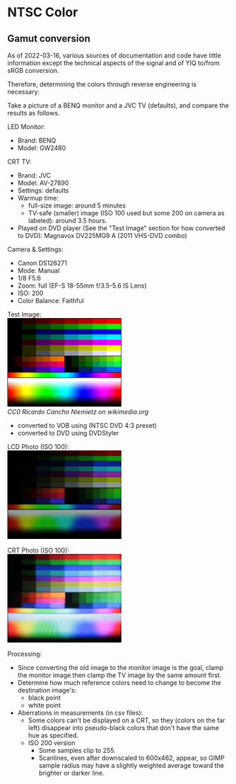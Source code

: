 # NTSC Color

## Gamut conversion
As of 2022-03-16, various sources of documentation and code have little information except the technical aspects of the signal and of YIQ to/from sRGB conversion.

Therefore, determining the colors through reverse engineering is necessary:

Take a picture of a BENQ monitor and a JVC TV (defaults), and compare the results as follows.

LED Monitor:
- Brand: BENQ
- Model: GW2480

CRT TV:
- Brand: JVC
- Model: AV-27890
- Settings: defaults
- Warmup time:
  - full-size image: around 5 minutes
  - TV-safe (smaller) image (ISO 100 used but some 200 on camera as labeled): around 3.5 hours.
- Played on DVD player (See the "Test Image" section for how converted to DVD):
  Magnavox DV225MG9 A (2011 VHS-DVD combo)

Camera & Settings:
- Canon DS126271
- Mode: Manual
- 1/8 F5.6
- Zoom: full (EF-S 18-55mm f/3.5-5.6 IS Lens)
- ISO: 200
- Color Balance: Faithful

Test Image:\
![MSX2 Screen8 palette color test chart](images/MSX2_Screen8_palette_color_test_chart.png)\
*CC0 Ricardo Cancho Niemietz on wikimedia.org*
- converted to VOB using (NTSC DVD 4:3 preset)
- converted to DVD using DVDStyler

LCD Photo (ISO 100):\
![LCD Photo (ISO 100)](images/LCD-ISO=100-258x200.png)

CRT Photo (ISO 100):\
![CRT Photo (ISO 100)](images/CRT-ISO=100-258x200.png)

Processing:
- Since converting the old image to the monitor image is the goal, clamp the monitor image then clamp the TV image by the same amount first.
- Determine how much reference colors need to change to become the destination image's:
  - black point
  - white point
- Aberrations in measurements (in csv files):
  - Some colors can't be displayed on a CRT, so they (colors on the far left) disappear into pseudo-black colors that don't have the same hue as specified.
  - ISO 200 version
    - Some samples clip to 255.
    - Scanlines, even after downscaled to 600x462, appear, so GIMP sample radius may have a slightly weighted average toward the brighter or darker line.
